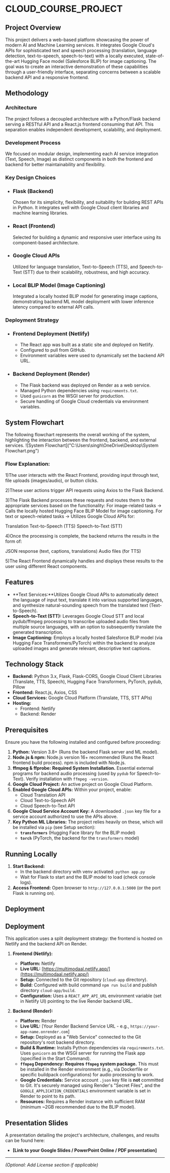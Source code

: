 # CLOUD_COURSE_PROJECT

## Project Overview

This project delivers a web-based platform showcasing the power of modern AI and Machine Learning services. It integrates Google Cloud's APIs for sophisticated text and speech processing (translation, language detection, text-to-speech, speech-to-text) with a locally executed, state-of-the-art Hugging Face model (Salesforce BLIP) for image captioning. The goal was to create an interactive demonstration of these capabilities through a user-friendly interface, separating concerns between a scalable backend API and a responsive frontend.


## Methodology

### Architecture
The project follows a decoupled architecture with a Python/Flask backend serving a RESTful API and a React.js frontend consuming that API. This separation enables independent development, scalability, and deployment.

### Development Process
We focused on modular design, implementing each AI service integration (Text, Speech, Image) as distinct components in both the frontend and backend for better maintainability and flexibility.

### Key Design Choices

- ### Flask (Backend)
  Chosen for its simplicity, flexibility, and suitability for building REST APIs in Python. It integrates well with Google Cloud client libraries and machine learning libraries.

- ### React (Frontend)
  Selected for building a dynamic and responsive user interface using its component-based architecture.

- ### Google Cloud APIs
  Utilized for language translation, Text-to-Speech (TTS), and Speech-to-Text (STT) due to their scalability, robustness, and high accuracy.

- ### Local BLIP Model (Image Captioning)
  Integrated a locally hosted BLIP model for generating image captions, demonstrating backend ML model deployment with lower inference latency compared to external API calls.

### Deployment Strategy

- ### Frontend Deployment (Netlify)
  - The React app was built as a static site and deployed on Netlify.
  - Configured to pull from GitHub.
  - Environment variables were used to dynamically set the backend API URL.

- ### Backend Deployment (Render)
  - The Flask backend was deployed on Render as a web service.
  - Managed Python dependencies using `requirements.txt`.
  - Used `gunicorn` as the WSGI server for production.
  - Secure handling of Google Cloud credentials via environment variables.

## System Flowchart
The following flowchart represents the overall working of the system, highlighting the interaction between the frontend, backend, and external services.
![System Flowchart]("C:\Users\singh\OneDrive\Desktop\System Flowchart.png")

### Flow Explanation:
1)The user interacts with the React Frontend, providing input through text, file uploads (images/audio), or button clicks.

2)These user actions trigger API requests using Axios to the Flask Backend.

3)The Flask Backend processes these requests and routes them to the appropriate services based on the functionality:
For image-related tasks → Calls the locally hosted Hugging Face BLIP Model for image captioning.
For text or speech-related tasks → Utilizes Google Cloud APIs for:

Translation
Text-to-Speech (TTS)
Speech-to-Text (STT)

4)Once the processing is complete, the backend returns the results in the form of:

JSON response (text, captions, translations)
Audio files (for TTS)

5)The React Frontend dynamically handles and displays these results to the user using different React components.


## Features

*   **Text Services:**Utilizes Google Cloud APIs to automatically detect the language of input text, translate it into various supported languages, and synthesize natural-sounding speech from the translated text (Text-to-Speech).
*   **Speech-to-Text (STT):** Leverages Google Cloud STT and local pydub/ffmpeg processing to transcribe uploaded audio files from multiple source languages, with an option to subsequently translate the generated transcription.
*   **Image Captioning:**  Employs a locally hosted Salesforce BLIP model (via Hugging Face Transformers/PyTorch) within the backend to analyze uploaded images and generate relevant, descriptive text captions.


## Technology Stack

*   **Backend:** Python 3.x, Flask, Flask-CORS, Google Cloud Client Libraries (Translate, TTS, Speech), Hugging Face Transformers, PyTorch, pydub, Pillow
*   **Frontend:** React.js, Axios, CSS
*   **Cloud Services:** Google Cloud Platform (Translate, TTS, STT APIs)
*   **Hosting:**
    *   Frontend: Netlify
    *   Backend: Render

## Prerequisites

Ensure you have the following installed and configured before proceeding:

1.  **Python:** Version 3.8+ (Runs the backend Flask server and ML model).
2.  **Node.js & npm:** Node.js version 16+ recommended (Runs the React frontend build process). npm is included with Node.js.
3.  **ffmpeg & ffprobe:** **Required System Installation.** Essential external programs for backend audio processing (used by `pydub` for Speech-to-Text). Verify installation with `ffmpeg -version`.
4.  **Google Cloud Project:** An active project on Google Cloud Platform.
5.  **Enabled Google Cloud APIs:** Within your project, enable:
    *   Cloud Translation API
    *   Cloud Text-to-Speech API
    *   Cloud Speech-to-Text API
6.  **Google Cloud Service Account Key:** A downloaded `.json` key file for a service account authorized to use the APIs above.
7.  **Key Python ML Libraries:** The project relies heavily on these, which will be installed via `pip` (see Setup section):
    *   **`transformers`** (Hugging Face library for the BLIP model)
    *   **`torch`** (PyTorch, the backend for the `transformers` model)


## Running Locally

1.  **Start Backend:**
    *   In the backend directory with venv activated: `python app.py`
    *   Wait for Flask to start and the BLIP model to load (check console logs).
2.  **Access Frontend:** Open browser to `http://127.0.0.1:5000` (or the port Flask is running on).

## Deployment
## Deployment

This application uses a split deployment strategy: the frontend is hosted on Netlify and the backend API on Render.

1.  **Frontend (Netlify):**
    *   **Platform:** Netlify
    *   **Live URL:** [https://multimodaal.netlify.app/](https://multimodaal.netlify.app/)
    *   **Setup:** Connected to the Git repository (`cloud-app` directory).
    *   **Build:** Configured with build command `npm run build` and publish directory `cloud-app/build`.
    *   **Configuration:** Uses a `REACT_APP_API_URL` environment variable (set in Netlify UI) pointing to the live Render backend URL.

2.  **Backend (Render):**
    *   **Platform:** Render
    *   **Live URL:** [Your Render Backend Service URL - e.g., `https://your-app-name.onrender.com`]
    *   **Setup:** Deployed as a "Web Service" connected to the Git repository's root backend directory.
    *   **Build & Runtime:** Installs Python dependencies via `requirements.txt`. Uses `gunicorn` as the WSGI server for running the Flask app (specified in the Start Command).
    *   **`ffmpeg` Dependency:** **Requires `ffmpeg` system package.** This must be installed in the Render environment (e.g., via Dockerfile or specific buildpack configurations) for audio processing to work.
    *   **Google Credentials:** Service account `.json` key file is **not** committed to Git. It's securely managed using Render's "Secret Files", and the `GOOGLE_APPLICATION_CREDENTIALS` environment variable is set in Render to point to its path.
    *   **Resources:** Requires a Render instance with sufficient RAM (minimum ~2GB recommended due to the BLIP model).


## Presentation Slides

A presentation detailing the project's architecture, challenges, and results can be found here:

*   **[Link to your Google Slides / PowerPoint Online / PDF presentation]**

---

*(Optional: Add License section if applicable)*
